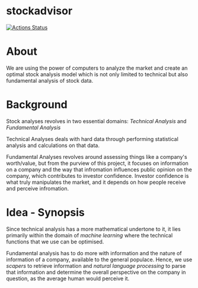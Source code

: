 # stockadvisor
[![Actions Status](https://github.com/stocksmith/stockadvisor-web-app/workflows/frontend/badge.svg)](https://github.com/stocksmith/stockadvisor-web-app/actions)

<!-- ![alt-text-1](assets/acm.png width=100) ![alt-text-2](assets/dsc.png "title-2") -->
# About
We are using the power of computers to analyze the market and create an optimal stock analysis model which is not only limited to technical but also fundamental analysis of stock data.

# Background
Stock analyses revolves in two essential domains: *Technical Analysis* and *Fundamental Analysis*  

Technical Analyses deals with hard data through performing statistical analysis and calculations on that data. 

Fundamental Analyses revolves around assessing things like a company's worth/value, but from the purview of this project, it focuses on information on a company and the way that infromation influences public opinion on the company, which contributes to investor confidence. 
Investor confidence is what truly manipulates the market, and it depends on how people receive and perceive infromation. 

# Idea - Synopsis
Since technical analysis has a more mathematical undertone to it, it lies primarily within the domain of *machine learning* where the technical functions that we use can be optimised. 

Fundamental analysis has to do more with information and the nature of information of a company, available to the general populace. Hence, we use *scapers* to retrieve information and *natural language processing* to parse that information and determine the overall perspective on the company in question, as the average human would perceive it. 
